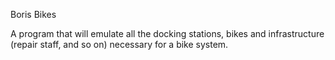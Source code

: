 Boris Bikes

A program that will emulate all the docking stations, bikes and infrastructure (repair staff, and so on) necessary for a bike system.
